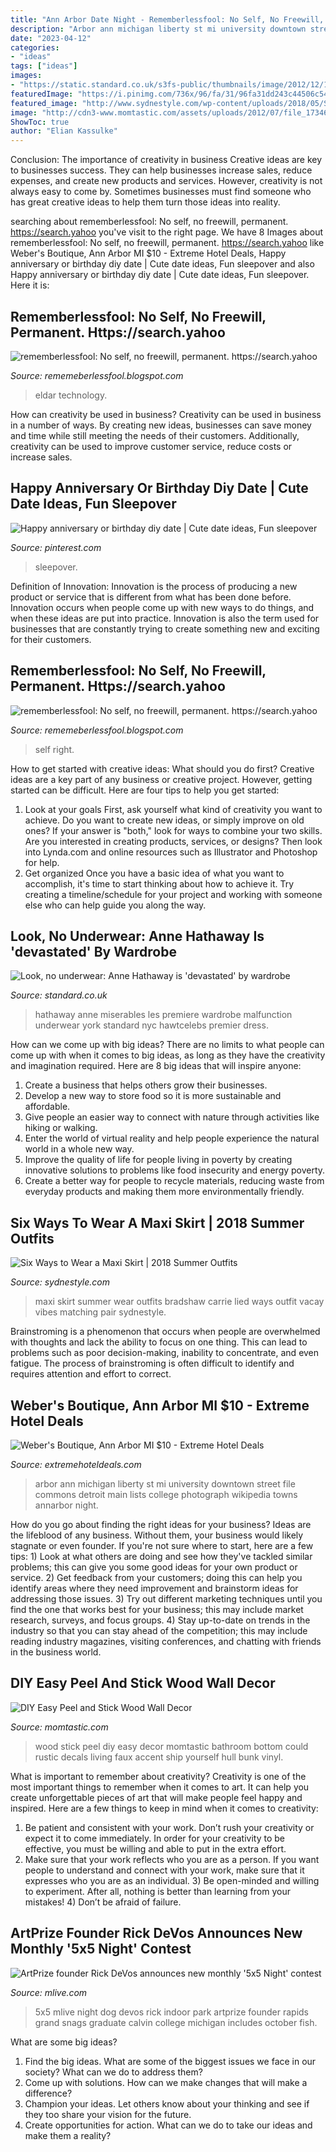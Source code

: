 ```yaml
---
title: "Ann Arbor Date Night - Rememberlessfool: No Self, No Freewill, Permanent. Https://search.yahoo"
description: "Arbor ann michigan liberty st mi university downtown street file commons detroit main lists college photograph wikipedia towns annarbor night"
date: "2023-04-12"
categories:
- "ideas"
tags: ["ideas"]
images:
- "https://static.standard.co.uk/s3fs-public/thumbnails/image/2012/12/13/09/annefull1.jpg"
featuredImage: "https://i.pinimg.com/736x/96/fa/31/96fa31dd243c44506c544d485f0f4bc9.jpg"
featured_image: "http://www.sydnestyle.com/wp-content/uploads/2018/05/Sydne-Style-shows-how-to-wear-the-maxi-skirt-trend-with-summer-outfit-ideas-by-fashion-blogger-carrie-bradshaw-lied-1177x1600.jpg"
image: "http://cdn3-www.momtastic.com/assets/uploads/2012/07/file_173461_0_120702-stikwood-main.jpg"
ShowToc: true
author: "Elian Kassulke"
---
```



Conclusion: The importance of creativity in business
Creative ideas are key to businesses success. They can help businesses increase sales, reduce expenses, and create new products and services. However, creativity is not always easy to come by. Sometimes businesses must find someone who has great creative ideas to help them turn those ideas into reality.

	

		
searching about rememberlessfool: No self, no freewill, permanent. https://search.yahoo you've visit to the right page. We have 8 Images about rememberlessfool: No self, no freewill, permanent. https://search.yahoo like Weber&#039;s Boutique, Ann Arbor MI $10 - Extreme Hotel Deals, Happy anniversary or birthday diy date | Cute date ideas, Fun sleepover and also Happy anniversary or birthday diy date | Cute date ideas, Fun sleepover. Here it is:
		
    
## Rememberlessfool: No Self, No Freewill, Permanent. Https://search.yahoo

<img loading=lazy src="https://cascade.madmimi.com/bulk_images/7943547/feature-720191104-31990-qrqj4.jpg?1572872560" onerror="this.onerror=null;this.src='https://tse2.mm.bing.net/th?id=OIP.nKy18lP0HYfEfMPo0NNlfgHaD1&amp;pid=15.1';" alt="rememberlessfool: No self, no freewill, permanent. https://search.yahoo">

_Source: rememeberlessfool.blogspot.com_

>eldar technology. 

	

How can creativity be used in business?
Creativity can be used in business in a number of ways. By creating new ideas, businesses can save money and time while still meeting the needs of their customers. Additionally, creativity can be used to improve customer service, reduce costs or increase sales.

    
## Happy Anniversary Or Birthday Diy Date | Cute Date Ideas, Fun Sleepover

<img loading=lazy src="https://i.pinimg.com/736x/96/fa/31/96fa31dd243c44506c544d485f0f4bc9.jpg" onerror="this.onerror=null;this.src='https://tse3.mm.bing.net/th?id=OIP.CVEx1srLZ2ImJcnVS3n9gQHaNK&amp;pid=15.1';" alt="Happy anniversary or birthday diy date | Cute date ideas, Fun sleepover">

_Source: pinterest.com_

>sleepover. 

	

Definition of Innovation:
Innovation is the process of producing a new product or service that is different from what has been done before. Innovation occurs when people come up with new ways to do things, and when these ideas are put into practice. Innovation is also the term used for businesses that are constantly trying to create something new and exciting for their customers.

    
## Rememberlessfool: No Self, No Freewill, Permanent. Https://search.yahoo

<img loading=lazy src="https://1.bp.blogspot.com/-OfcYCldj_fo/XkYH1x4TlaI/AAAAAAAAcsw/IDY6d0rYxogrn_FngfDP7TzWtPHiI5f_QCLcBGAsYHQ/s1600/Untitled439.png" onerror="this.onerror=null;this.src='https://tse4.mm.bing.net/th?id=OIP.OgMWNQG7pK7PkFSZhdbeZAHaEK&amp;pid=15.1';" alt="rememberlessfool: No self, no freewill, permanent. https://search.yahoo">

_Source: rememeberlessfool.blogspot.com_

>self right. 

	

How to get started with creative ideas: What should you do first?
Creative ideas are a key part of any business or creative project. However, getting started can be difficult. Here are four tips to help you get started:
1. Look at your goals 
First, ask yourself what kind of creativity you want to achieve. Do you want to create new ideas, or simply improve on old ones? If your answer is "both," look for ways to combine your two skills. Are you interested in creating products, services, or designs? Then look into Lynda.com and online resources such as Illustrator and Photoshop for help.
2. Get organized 
Once you have a basic idea of what you want to accomplish, it's time to start thinking about how to achieve it. Try creating a timeline/schedule for your project and working with someone else who can help guide you along the way.

    
## Look, No Underwear: Anne Hathaway Is &#039;devastated&#039; By Wardrobe

<img loading=lazy src="https://static.standard.co.uk/s3fs-public/thumbnails/image/2012/12/13/09/annefull1.jpg" onerror="this.onerror=null;this.src='https://tse1.mm.bing.net/th?id=OIP.z-A-I77xEWMcub_wucovUwHaK_&amp;pid=15.1';" alt="Look, no underwear: Anne Hathaway is &#039;devastated&#039; by wardrobe">

_Source: standard.co.uk_

>hathaway anne miserables les premiere wardrobe malfunction underwear york standard nyc hawtcelebs premier dress. 

	

How can we come up with big ideas?
There are no limits to what people can come up with when it comes to big ideas, as long as they have the creativity and imagination required. Here are 8 big ideas that will inspire anyone:
1. Create a business that helps others grow their businesses. 
2. Develop a new way to store food so it is more sustainable and affordable. 
3. Give people an easier way to connect with nature through activities like hiking or walking. 
4. Enter the world of virtual reality and help people experience the natural world in a whole new way. 
5. Improve the quality of life for people living in poverty by creating innovative solutions to problems like food insecurity and energy poverty. 
6. Create a better way for people to recycle materials, reducing waste from everyday products and making them more environmentally friendly. 

    
## Six Ways To Wear A Maxi Skirt | 2018 Summer Outfits

<img loading=lazy src="http://www.sydnestyle.com/wp-content/uploads/2018/05/Sydne-Style-shows-how-to-wear-the-maxi-skirt-trend-with-summer-outfit-ideas-by-fashion-blogger-carrie-bradshaw-lied-1177x1600.jpg" onerror="this.onerror=null;this.src='https://tse3.mm.bing.net/th?id=OIP.RUmaPG0GG7owjwgwfAl8XAHaKE&amp;pid=15.1';" alt="Six Ways to Wear a Maxi Skirt | 2018 Summer Outfits">

_Source: sydnestyle.com_

>maxi skirt summer wear outfits bradshaw carrie lied ways outfit vacay vibes matching pair sydnestyle. 

	

Brainstroming is a phenomenon that occurs when people are overwhelmed with thoughts and lack the ability to focus on one thing. This can lead to problems such as poor decision-making, inability to concentrate, and even fatigue. The process of brainstroming is often difficult to identify and requires attention and effort to correct.

    
## Weber&#039;s Boutique, Ann Arbor MI $10 - Extreme Hotel Deals

<img loading=lazy src="https://extremehoteldeals.com/wp-content/uploads/2018/05/Ann-Arbor.jpg" onerror="this.onerror=null;this.src='https://tse1.mm.bing.net/th?id=OIP.yZOENpgfidoeQ7jcZ95EuwHaFj&amp;pid=15.1';" alt="Weber&#039;s Boutique, Ann Arbor MI $10 - Extreme Hotel Deals">

_Source: extremehoteldeals.com_

>arbor ann michigan liberty st mi university downtown street file commons detroit main lists college photograph wikipedia towns annarbor night. 

	

How do you go about finding the right ideas for your business?
Ideas are the lifeblood of any business. Without them, your business would likely stagnate or even founder. If you're not sure where to start, here are a few tips: 1) Look at what others are doing and see how they've tackled similar problems; this can give you some good ideas for your own product or service. 2) Get feedback from your customers; doing this can help you identify areas where they need improvement and brainstorm ideas for addressing those issues. 3) Try out different marketing techniques until you find the one that works best for your business; this may include market research, surveys, and focus groups. 4) Stay up-to-date on trends in the industry so that you can stay ahead of the competition; this may include reading industry magazines, visiting conferences, and chatting with friends in the business world.

    
## DIY Easy Peel And Stick Wood Wall Decor

<img loading=lazy src="http://cdn3-www.momtastic.com/assets/uploads/2012/07/file_173461_0_120702-stikwood-main.jpg" onerror="this.onerror=null;this.src='https://tse4.mm.bing.net/th?id=OIP.TllK53m7ss6JOJq_vYRSFAHaFj&amp;pid=15.1';" alt="DIY Easy Peel and Stick Wood Wall Decor">

_Source: momtastic.com_

>wood stick peel diy easy decor momtastic bathroom bottom could rustic decals living faux accent ship yourself hull bunk vinyl. 

	

What is important to remember about creativity?
Creativity is one of the most important things to remember when it comes to art. It can help you create unforgettable pieces of art that will make people feel happy and inspired. Here are a few things to keep in mind when it comes to creativity: 
1) Be patient and consistent with your work. Don’t rush your creativity or expect it to come immediately. In order for your creativity to be effective, you must be willing and able to put in the extra effort. 
2) Make sure that your work reflects who you are as a person. If you want people to understand and connect with your work, make sure that it expresses who you are as an individual. 3) Be open-minded and willing to experiment. After all, nothing is better than learning from your mistakes! 4) Don’t be afraid of failure.

    
## ArtPrize Founder Rick DeVos Announces New Monthly &#039;5x5 Night&#039; Contest

<img loading=lazy src="http://media.mlive.com/grpress/entertainment_impact/photo/9226339-large.jpg" onerror="this.onerror=null;this.src='https://tse1.mm.bing.net/th?id=OIP.o9cdDYbqou4hTcKJan3pegAAAA&amp;pid=15.1';" alt="ArtPrize founder Rick DeVos announces new monthly &#039;5x5 Night&#039; contest">

_Source: mlive.com_

>5x5 mlive night dog devos rick indoor park artprize founder rapids grand snags graduate calvin college michigan includes october fish. 

	

What are some big ideas?
1. Find the big ideas. What are some of the biggest issues we face in our society? What can we do to address them?
2. Come up with solutions. How can we make changes that will make a difference?
3. Champion your ideas. Let others know about your thinking and see if they too share your vision for the future.
4. Create opportunities for action. What can we do to take our ideas and make them a reality?

